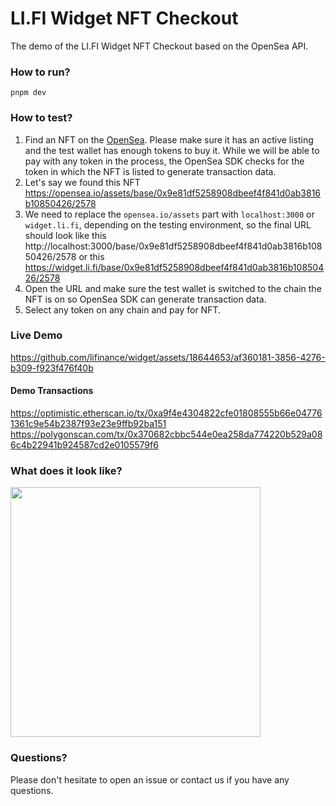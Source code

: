 # LI.FI Widget NFT Checkout

The demo of the LI.FI Widget NFT Checkout based on the OpenSea API.

### How to run?

```
pnpm dev
```

### How to test?

1. Find an NFT on the [OpenSea](https://opensea.io/). Please make sure it has an active listing and the test wallet has enough tokens to buy it. While we will be able to pay with any token in the process, the OpenSea SDK checks for the token in which the NFT is listed to generate transaction data.
2. Let's say we found this NFT https://opensea.io/assets/base/0x9e81df5258908dbeef4f841d0ab3816b10850426/2578
3. We need to replace the `opensea.io/assets` part with `localhost:3000` or `widget.li.fi`, depending on the testing environment, so the final URL should look like this
http://localhost:3000/base/0x9e81df5258908dbeef4f841d0ab3816b10850426/2578 or this https://widget.li.fi/base/0x9e81df5258908dbeef4f841d0ab3816b10850426/2578
4. Open the URL and make sure the test wallet is switched to the chain the NFT is on so OpenSea SDK can generate transaction data.
5. Select any token on any chain and pay for NFT.

### Live Demo

https://github.com/lifinance/widget/assets/18644653/af360181-3856-4276-b309-f923f476f40b

#### Demo Transactions

https://optimistic.etherscan.io/tx/0xa9f4e4304822cfe01808555b66e047761361c9e54b2387f93e23e9ffb92ba151
https://polygonscan.com/tx/0x370682cbbc544e0ea258da774220b529a086c4b22941b924587cd2e0105579f6

### What does it look like?

<img src="https://github.com/lifinance/widget/assets/18644653/636c3071-c47e-45db-9ebd-1b7f502c2bab" width="400" />

### Questions?

Please don't hesitate to open an issue or contact us if you have any questions.
